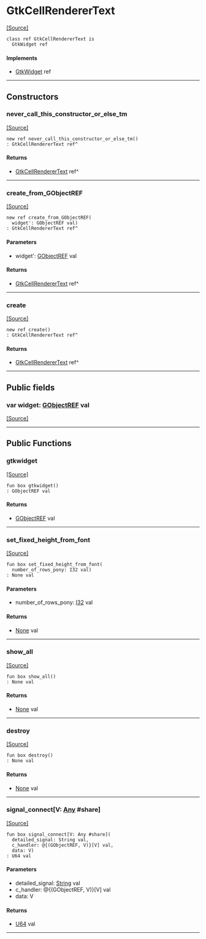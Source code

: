 # GtkCellRendererText
<span class="source-link">[[Source]](src/gtk3/GtkCellRendererText.md#L6)</span>
```pony
class ref GtkCellRendererText is
  GtkWidget ref
```

#### Implements

* [GtkWidget](gtk3-GtkWidget.md) ref

---

## Constructors

### never_call_this_constructor_or_else_tm
<span class="source-link">[[Source]](src/gtk3/GtkCellRendererText.md#L10)</span>


```pony
new ref never_call_this_constructor_or_else_tm()
: GtkCellRendererText ref^
```

#### Returns

* [GtkCellRendererText](gtk3-GtkCellRendererText.md) ref^

---

### create_from_GObjectREF
<span class="source-link">[[Source]](src/gtk3/GtkCellRendererText.md#L13)</span>


```pony
new ref create_from_GObjectREF(
  widget': GObjectREF val)
: GtkCellRendererText ref^
```
#### Parameters

*   widget': [GObjectREF](gtk3-..-gobject-GObjectREF.md) val

#### Returns

* [GtkCellRendererText](gtk3-GtkCellRendererText.md) ref^

---

### create
<span class="source-link">[[Source]](src/gtk3/GtkCellRendererText.md#L17)</span>


```pony
new ref create()
: GtkCellRendererText ref^
```

#### Returns

* [GtkCellRendererText](gtk3-GtkCellRendererText.md) ref^

---

## Public fields

### var widget: [GObjectREF](gtk3-..-gobject-GObjectREF.md) val
<span class="source-link">[[Source]](src/gtk3/GtkCellRendererText.md#L7)</span>



---

## Public Functions

### gtkwidget
<span class="source-link">[[Source]](src/gtk3/GtkCellRendererText.md#L9)</span>


```pony
fun box gtkwidget()
: GObjectREF val
```

#### Returns

* [GObjectREF](gtk3-..-gobject-GObjectREF.md) val

---

### set_fixed_height_from_font
<span class="source-link">[[Source]](src/gtk3/GtkCellRendererText.md#L21)</span>


```pony
fun box set_fixed_height_from_font(
  number_of_rows_pony: I32 val)
: None val
```
#### Parameters

*   number_of_rows_pony: [I32](builtin-I32.md) val

#### Returns

* [None](builtin-None.md) val

---

### show_all
<span class="source-link">[[Source]](src/gtk3/GtkWidget.md#L4)</span>


```pony
fun box show_all()
: None val
```

#### Returns

* [None](builtin-None.md) val

---

### destroy
<span class="source-link">[[Source]](src/gtk3/GtkWidget.md#L10)</span>


```pony
fun box destroy()
: None val
```

#### Returns

* [None](builtin-None.md) val

---

### signal_connect\[V: [Any](builtin-Any.md) #share\]
<span class="source-link">[[Source]](src/gtk3/GtkWidget.md#L13)</span>


```pony
fun box signal_connect[V: Any #share](
  detailed_signal: String val,
  c_handler: @{(GObjectREF, V)}[V] val,
  data: V)
: U64 val
```
#### Parameters

*   detailed_signal: [String](builtin-String.md) val
*   c_handler: @{(GObjectREF, V)}[V] val
*   data: V

#### Returns

* [U64](builtin-U64.md) val

---

